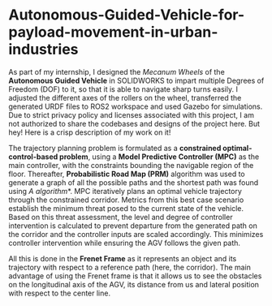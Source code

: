 # Autonomous-Guided-Vehicle-for-payload-movement-in-urban-industries
As part of my internship, I designed the _Mecanum Wheels_ of the **Autonomous Guided Vehicle** in SOLIDWORKS to impart multiple Degrees of Freedom (DOF) to it, so that it is able to navigate sharp turns easily. I adjusted the different axes of the rollers on the wheel, transferred the generated URDF files to ROS2 workspace and used Gazebo for simulations. Due to strict privacy policy and licenses associated with this project, I am not authorized to share the codebases and designs of the project here. But hey! Here is a crisp description of my work on it!

The trajectory planning problem is formulated as a **constrained optimal-control-based problem**, using a **Model Predictive Controller (MPC)** as the main controller, with the constraints bounding the navigable region of the floor. Thereafter, **Probabilistic Road Map (PRM)** algorithm was used to generate a graph of all the possible paths and the shortest path was found using **A* algorithm**. MPC iteratively plans an optimal vehicle trajectory through the constrained corridor. Metrics from this best case scenario establish the minimum threat posed to the current state of the vehicle. Based on this threat assessment, the level and degree of controller intervention is calculated to prevent departure from the generated path on the corridor and the controller inputs are scaled accordingly. This minimizes controller intervention while ensuring the AGV follows the given path.

All this is done in the **Frenet Frame** as it represents an object and its trajectory with respect to a reference path (here, the corridor). The main advantage of using the Frenet frame is that it allows us to see the obstacles on the longitudinal axis of the AGV, its distance from us and lateral position with respect to the center line. 
